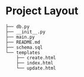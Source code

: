# Project Layout

```
├── db.py
├── __init__.py
├── main.py
├── README.md
├── schema.sql
└── templates
    ├── create.html
    ├── index.html
    └── update.html
```
